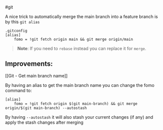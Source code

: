 #git

A nice trick to automatically merge the main branch into a feature branch is by this `git alias`

```
.gitconfig
[alias]
	fomo = !git fetch origin main && git merge origin/main
```

>**Note**: If you need to `rebase` instead you can replace it for `merge`.

## Improvements:

[[Git - Get main branch name]]

By having an alias to get the main branch name you can change the fomo command to:

```
[alias]
	fomo = !git fetch origin $(git main-branch) && git merge origin/$(git main-branch) --autostash
```

By having `--autostash` it will also stash your current changes (if any) and apply the stash changes after merging